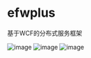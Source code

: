 # efwplus
基于WCF的分布式服务框架

![image](https://github.com/kakake/efwplus/blob/master/Docs/efwplus.png)
![image](https://github.com/kakake/efwplus/blob/master/Docs/20170110190652.png)
![image](https://github.com/kakake/efwplus/blob/master/Docs/20170110191309.png)

